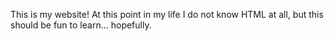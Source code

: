 This is my website! At this point in my life I do not know HTML at all, but this should be fun to learn... hopefully.

